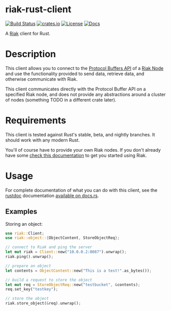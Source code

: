 # riak-rust-client

[![Build Status](https://travis-ci.org/shaneutt/riak-rust-client.svg?branch=master)](https://travis-ci.org/shaneutt/riak-rust-client)
[![crates.io](https://img.shields.io/crates/v/riak.svg)](https://crates.io/crates/riak)
[![License](https://img.shields.io/crates/l/riak.svg)](https://raw.githubusercontent.com/shaneutt/riak-rust-client/master/LICENSE)
[![Docs](https://img.shields.io/badge/docs-docs.rs-ff69b4.svg)](https://docs.rs/riak/)

A [Riak](https://github.com/basho/riak) client for Rust.

# Description

This client allows you to connect to the [Protocol Buffers API](http://docs.basho.com/riak/kv/latest/developing/api/protocol-buffers/) of a [Riak Node](http://basho.com/products/) and use the functionality provided to send data, retrieve data, and otherwise communicate with Riak.

This client communicates directly with the Protocol Buffer API on a specified Riak node, and does not provide any abstractions around a cluster of nodes (something TODO in a different crate later).

# Requirements

This client is tested against Rust's stable, beta, and nightly branches. It should work with any modern Rust.

You'll of course have to provide your own Riak nodes. If you don't already have some [check this documentation](http://docs.basho.com/riak/kv/latest/developing/getting-started/) to get you started using Riak.

# Usage

For complete documentation of what you can do with this client, see the [rustdoc](https://doc.rust-lang.org/book/documentation.html#about-rustdoc) documentation [available on docs.rs](https://docs.rs/riak/).

## Examples

Storing an object:

```rust
use riak::Client;
use riak::object::{ObjectContent, StoreObjectReq};

// connect to Riak and ping the server
let mut riak = Client::new("10.0.0.2:8087").unwrap();
riak.ping().unwrap();

// prepare an object
let contents = ObjectContent::new("This is a test!".as_bytes());

// build a request to store the object
let mut req = StoreObjectReq::new("testbucket", &contents);
req.set_key("testkey");

// store the object
riak.store_object(&req).unwrap();
```
